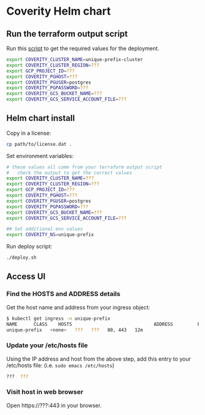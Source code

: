 # Coverity Helm chart

## Run the terraform output script

Run this [script](../environment/get-tf-outputs.sh) to get the required values for the deployment.

```bash
export COVERITY_CLUSTER_NAME=unique-prefix-cluster
export COVERITY_CLUSTER_REGION=???
export GCP_PROJECT_ID=???
export COVERITY_PGHOST=???
export COVERITY_PGUSER=postgres
export COVERITY_PGPASSWORD=???
export COVERITY_GCS_BUCKET_NAME=???
export COVERITY_GCS_SERVICE_ACCOUNT_FILE=???
```

## Helm chart install

Copy in a license:

```bash
cp path/to/license.dat .
```

Set environment variables:
```bash
# these values all come from your terraform output script
#   check the output to get the correct values
export COVERITY_CLUSTER_NAME=???
export COVERITY_CLUSTER_REGION=???
export GCP_PROJECT_ID=???
export COVERITY_PGHOST=???
export COVERITY_PGUSER=postgres
export COVERITY_PGPASSWORD=???
export COVERITY_GCS_BUCKET_NAME=???
export COVERITY_GCS_SERVICE_ACCOUNT_FILE=???

## Set additional env values
export COVERITY_NS=unique-prefix
```

Run deploy script:
```bash
./deploy.sh
```


## Access UI

### Find the HOSTS and ADDRESS details

Get the host name and address from your ingress object:

```bash
$ kubectl get ingress -n unique-prefix
NAME      CLASS    HOSTS                              ADDRESS         PORTS     AGE
unique-prefix   <none>   ???   ???   80, 443   12m
```

### Update your /etc/hosts file

Using the IP address and host from the above step, add this entry to your /etc/hosts file: (i.e. `sudo emacs /etc/hosts`)

```bash
???  ???
```

### Visit host in web browser

Open https://???:443 in your browser.

